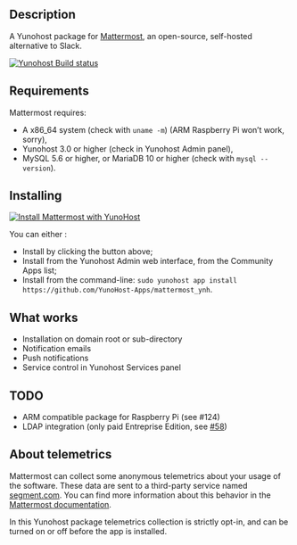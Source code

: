 ## Description

A Yunohost package for [Mattermost](http://www.mattermost.org/), an open-source, self-hosted alternative to Slack.

[![Yunohost Build status](https://dash.yunohost.org/integration/mattermost.svg)](https://dash.yunohost.org/appci/app/mattermost)

## Requirements

Mattermost requires:

* A x86_64 system (check with `uname -m`) (ARM Raspberry Pi won’t work, sorry),
* Yunohost 3.0 or higher (check in Yunohost Admin panel),
* MySQL 5.6 or higher, or MariaDB 10 or higher (check with `mysql --version`).

## Installing

[![Install Mattermost with YunoHost](https://install-app.yunohost.org/install-with-yunohost.png)](https://install-app.yunohost.org/?app=mattermost)

You can either :

* Install by clicking the button above;
* Install from the Yunohost Admin web interface, from the Community Apps list;
* Install from the command-line: `sudo yunohost app install https://github.com/YunoHost-Apps/mattermost_ynh`.

## What works

* Installation on domain root or sub-directory
* Notification emails
* Push notifications
* Service control in Yunohost Services panel

## TODO

* ARM compatible package for Raspberry Pi (see #124)
* LDAP integration (only paid Entreprise Edition, see [#58](https://github.com/YunoHost-Apps/mattermost_ynh/issues/58))

## About telemetrics

Mattermost can collect some anonymous telemetrics about your usage of the software. These data are sent to a third-party service named [segment.com](https://segment.com/).
You can find more information about this behavior in the [Mattermost documentation](https://docs.mattermost.com/administration/telemetry.html).

In this Yunohost package telemetrics collection is strictly opt-in, and can be turned on or off before the app is installed.
